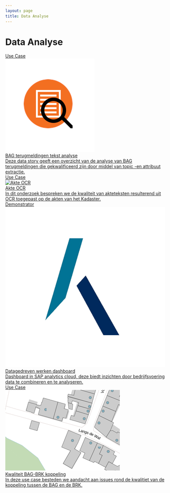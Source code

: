 ```yaml
---
layout: page
title: Data Analyse
---
```


# Data Analyse

<div class="cards-wrapper">
  <a href="/cases/bag_terugmeldingen">
    <div class="card">
      <div class="card-type">Use Case</div>
      <img class="card-image" src="/assets/images/tekstanalyse-tegel.png" alt="BAG terugmeldingen">
      <div class="card-title">BAG terugmeldingen tekst analyse</div>
      <div class="card-description">Deze data story geeft een overzicht van de analyse van BAG terugmeldingen die gekwalificeerd zijn door middel van topic -en attribuut extractie. </div>
    </div>
  </a>
  <a href="/cases/akte-ocr">
    <div class="card">
      <div class="card-type">Use Case</div>
      <img class="card-image" src="/assets/images/ocr-header.jpg" alt="Akte OCR">
      <div class="card-title">Akte OCR</div>
      <div class="card-description">In dit onderzoek bespreken we de kwaliteit van akteteksten resulterend uit OCR toegepast op de akten van het Kadaster.</div>
    </div>
  </a>
    <a href="/demonstrators/datagedreven-werken/index.html">
    <div class="card">
      <div class="card-type">Demonstrator</div>
      <img class="card-image" src="/assets/images/kadaster-logo.png">
      <div class="card-title">Datagedreven werken dashboard</div>
      <div class="card-description">Dashboard in SAP analytics cloud, deze biedt inzichten door bedrijfsvoering data te combineren en te analyseren.</div>
    </div>
  </a>
  <a href="/cases/kwaliteit_BAG_BRK_koppeling">
    <div class="card">
      <div class="card-type">Use Case</div>
      <img class="card-image" src="/assets/images/BRKBAG_BANNER.PNG" alt="BAG">
      <div class="card-title">Kwaliteit BAG-BRK koppeling</div>
      <div class="card-description">In deze use case besteden we aandacht aan issues rond de kwalitiet van de koppeling tussen de BAG en de BRK.</div>
    </div>
  </a>
</div>